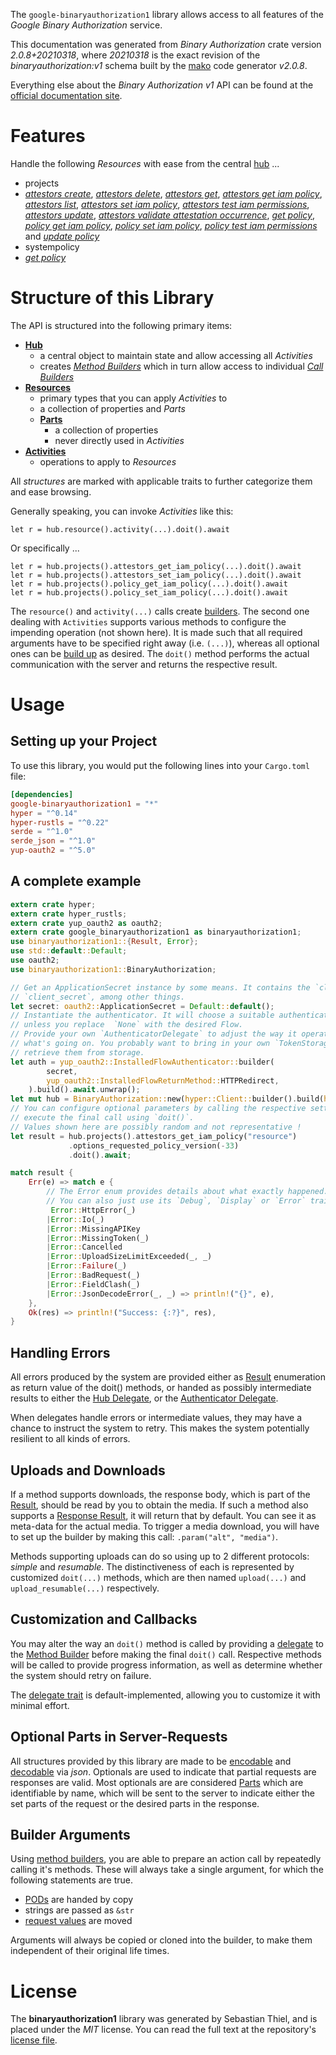 <!---
DO NOT EDIT !
This file was generated automatically from 'src/mako/api/README.md.mako'
DO NOT EDIT !
-->
The `google-binaryauthorization1` library allows access to all features of the *Google Binary Authorization* service.

This documentation was generated from *Binary Authorization* crate version *2.0.8+20210318*, where *20210318* is the exact revision of the *binaryauthorization:v1* schema built by the [mako](http://www.makotemplates.org/) code generator *v2.0.8*.

Everything else about the *Binary Authorization* *v1* API can be found at the
[official documentation site](https://cloud.google.com/binary-authorization/).
# Features

Handle the following *Resources* with ease from the central [hub](https://docs.rs/google-binaryauthorization1/2.0.8+20210318/google_binaryauthorization1/BinaryAuthorization) ... 

* projects
 * [*attestors create*](https://docs.rs/google-binaryauthorization1/2.0.8+20210318/google_binaryauthorization1/api::ProjectAttestorCreateCall), [*attestors delete*](https://docs.rs/google-binaryauthorization1/2.0.8+20210318/google_binaryauthorization1/api::ProjectAttestorDeleteCall), [*attestors get*](https://docs.rs/google-binaryauthorization1/2.0.8+20210318/google_binaryauthorization1/api::ProjectAttestorGetCall), [*attestors get iam policy*](https://docs.rs/google-binaryauthorization1/2.0.8+20210318/google_binaryauthorization1/api::ProjectAttestorGetIamPolicyCall), [*attestors list*](https://docs.rs/google-binaryauthorization1/2.0.8+20210318/google_binaryauthorization1/api::ProjectAttestorListCall), [*attestors set iam policy*](https://docs.rs/google-binaryauthorization1/2.0.8+20210318/google_binaryauthorization1/api::ProjectAttestorSetIamPolicyCall), [*attestors test iam permissions*](https://docs.rs/google-binaryauthorization1/2.0.8+20210318/google_binaryauthorization1/api::ProjectAttestorTestIamPermissionCall), [*attestors update*](https://docs.rs/google-binaryauthorization1/2.0.8+20210318/google_binaryauthorization1/api::ProjectAttestorUpdateCall), [*attestors validate attestation occurrence*](https://docs.rs/google-binaryauthorization1/2.0.8+20210318/google_binaryauthorization1/api::ProjectAttestorValidateAttestationOccurrenceCall), [*get policy*](https://docs.rs/google-binaryauthorization1/2.0.8+20210318/google_binaryauthorization1/api::ProjectGetPolicyCall), [*policy get iam policy*](https://docs.rs/google-binaryauthorization1/2.0.8+20210318/google_binaryauthorization1/api::ProjectPolicyGetIamPolicyCall), [*policy set iam policy*](https://docs.rs/google-binaryauthorization1/2.0.8+20210318/google_binaryauthorization1/api::ProjectPolicySetIamPolicyCall), [*policy test iam permissions*](https://docs.rs/google-binaryauthorization1/2.0.8+20210318/google_binaryauthorization1/api::ProjectPolicyTestIamPermissionCall) and [*update policy*](https://docs.rs/google-binaryauthorization1/2.0.8+20210318/google_binaryauthorization1/api::ProjectUpdatePolicyCall)
* systempolicy
 * [*get policy*](https://docs.rs/google-binaryauthorization1/2.0.8+20210318/google_binaryauthorization1/api::SystempolicyGetPolicyCall)




# Structure of this Library

The API is structured into the following primary items:

* **[Hub](https://docs.rs/google-binaryauthorization1/2.0.8+20210318/google_binaryauthorization1/BinaryAuthorization)**
    * a central object to maintain state and allow accessing all *Activities*
    * creates [*Method Builders*](https://docs.rs/google-binaryauthorization1/2.0.8+20210318/google_binaryauthorization1/client::MethodsBuilder) which in turn
      allow access to individual [*Call Builders*](https://docs.rs/google-binaryauthorization1/2.0.8+20210318/google_binaryauthorization1/client::CallBuilder)
* **[Resources](https://docs.rs/google-binaryauthorization1/2.0.8+20210318/google_binaryauthorization1/client::Resource)**
    * primary types that you can apply *Activities* to
    * a collection of properties and *Parts*
    * **[Parts](https://docs.rs/google-binaryauthorization1/2.0.8+20210318/google_binaryauthorization1/client::Part)**
        * a collection of properties
        * never directly used in *Activities*
* **[Activities](https://docs.rs/google-binaryauthorization1/2.0.8+20210318/google_binaryauthorization1/client::CallBuilder)**
    * operations to apply to *Resources*

All *structures* are marked with applicable traits to further categorize them and ease browsing.

Generally speaking, you can invoke *Activities* like this:

```Rust,ignore
let r = hub.resource().activity(...).doit().await
```

Or specifically ...

```ignore
let r = hub.projects().attestors_get_iam_policy(...).doit().await
let r = hub.projects().attestors_set_iam_policy(...).doit().await
let r = hub.projects().policy_get_iam_policy(...).doit().await
let r = hub.projects().policy_set_iam_policy(...).doit().await
```

The `resource()` and `activity(...)` calls create [builders][builder-pattern]. The second one dealing with `Activities` 
supports various methods to configure the impending operation (not shown here). It is made such that all required arguments have to be 
specified right away (i.e. `(...)`), whereas all optional ones can be [build up][builder-pattern] as desired.
The `doit()` method performs the actual communication with the server and returns the respective result.

# Usage

## Setting up your Project

To use this library, you would put the following lines into your `Cargo.toml` file:

```toml
[dependencies]
google-binaryauthorization1 = "*"
hyper = "^0.14"
hyper-rustls = "^0.22"
serde = "^1.0"
serde_json = "^1.0"
yup-oauth2 = "^5.0"
```

## A complete example

```Rust
extern crate hyper;
extern crate hyper_rustls;
extern crate yup_oauth2 as oauth2;
extern crate google_binaryauthorization1 as binaryauthorization1;
use binaryauthorization1::{Result, Error};
use std::default::Default;
use oauth2;
use binaryauthorization1::BinaryAuthorization;

// Get an ApplicationSecret instance by some means. It contains the `client_id` and 
// `client_secret`, among other things.
let secret: oauth2::ApplicationSecret = Default::default();
// Instantiate the authenticator. It will choose a suitable authentication flow for you, 
// unless you replace  `None` with the desired Flow.
// Provide your own `AuthenticatorDelegate` to adjust the way it operates and get feedback about 
// what's going on. You probably want to bring in your own `TokenStorage` to persist tokens and
// retrieve them from storage.
let auth = yup_oauth2::InstalledFlowAuthenticator::builder(
        secret,
        yup_oauth2::InstalledFlowReturnMethod::HTTPRedirect,
    ).build().await.unwrap();
let mut hub = BinaryAuthorization::new(hyper::Client::builder().build(hyper_rustls::HttpsConnector::with_native_roots()), auth);
// You can configure optional parameters by calling the respective setters at will, and
// execute the final call using `doit()`.
// Values shown here are possibly random and not representative !
let result = hub.projects().attestors_get_iam_policy("resource")
             .options_requested_policy_version(-33)
             .doit().await;

match result {
    Err(e) => match e {
        // The Error enum provides details about what exactly happened.
        // You can also just use its `Debug`, `Display` or `Error` traits
         Error::HttpError(_)
        |Error::Io(_)
        |Error::MissingAPIKey
        |Error::MissingToken(_)
        |Error::Cancelled
        |Error::UploadSizeLimitExceeded(_, _)
        |Error::Failure(_)
        |Error::BadRequest(_)
        |Error::FieldClash(_)
        |Error::JsonDecodeError(_, _) => println!("{}", e),
    },
    Ok(res) => println!("Success: {:?}", res),
}

```
## Handling Errors

All errors produced by the system are provided either as [Result](https://docs.rs/google-binaryauthorization1/2.0.8+20210318/google_binaryauthorization1/client::Result) enumeration as return value of
the doit() methods, or handed as possibly intermediate results to either the 
[Hub Delegate](https://docs.rs/google-binaryauthorization1/2.0.8+20210318/google_binaryauthorization1/client::Delegate), or the [Authenticator Delegate](https://docs.rs/yup-oauth2/*/yup_oauth2/trait.AuthenticatorDelegate.html).

When delegates handle errors or intermediate values, they may have a chance to instruct the system to retry. This 
makes the system potentially resilient to all kinds of errors.

## Uploads and Downloads
If a method supports downloads, the response body, which is part of the [Result](https://docs.rs/google-binaryauthorization1/2.0.8+20210318/google_binaryauthorization1/client::Result), should be
read by you to obtain the media.
If such a method also supports a [Response Result](https://docs.rs/google-binaryauthorization1/2.0.8+20210318/google_binaryauthorization1/client::ResponseResult), it will return that by default.
You can see it as meta-data for the actual media. To trigger a media download, you will have to set up the builder by making
this call: `.param("alt", "media")`.

Methods supporting uploads can do so using up to 2 different protocols: 
*simple* and *resumable*. The distinctiveness of each is represented by customized 
`doit(...)` methods, which are then named `upload(...)` and `upload_resumable(...)` respectively.

## Customization and Callbacks

You may alter the way an `doit()` method is called by providing a [delegate](https://docs.rs/google-binaryauthorization1/2.0.8+20210318/google_binaryauthorization1/client::Delegate) to the 
[Method Builder](https://docs.rs/google-binaryauthorization1/2.0.8+20210318/google_binaryauthorization1/client::CallBuilder) before making the final `doit()` call. 
Respective methods will be called to provide progress information, as well as determine whether the system should 
retry on failure.

The [delegate trait](https://docs.rs/google-binaryauthorization1/2.0.8+20210318/google_binaryauthorization1/client::Delegate) is default-implemented, allowing you to customize it with minimal effort.

## Optional Parts in Server-Requests

All structures provided by this library are made to be [encodable](https://docs.rs/google-binaryauthorization1/2.0.8+20210318/google_binaryauthorization1/client::RequestValue) and 
[decodable](https://docs.rs/google-binaryauthorization1/2.0.8+20210318/google_binaryauthorization1/client::ResponseResult) via *json*. Optionals are used to indicate that partial requests are responses 
are valid.
Most optionals are are considered [Parts](https://docs.rs/google-binaryauthorization1/2.0.8+20210318/google_binaryauthorization1/client::Part) which are identifiable by name, which will be sent to 
the server to indicate either the set parts of the request or the desired parts in the response.

## Builder Arguments

Using [method builders](https://docs.rs/google-binaryauthorization1/2.0.8+20210318/google_binaryauthorization1/client::CallBuilder), you are able to prepare an action call by repeatedly calling it's methods.
These will always take a single argument, for which the following statements are true.

* [PODs][wiki-pod] are handed by copy
* strings are passed as `&str`
* [request values](https://docs.rs/google-binaryauthorization1/2.0.8+20210318/google_binaryauthorization1/client::RequestValue) are moved

Arguments will always be copied or cloned into the builder, to make them independent of their original life times.

[wiki-pod]: http://en.wikipedia.org/wiki/Plain_old_data_structure
[builder-pattern]: http://en.wikipedia.org/wiki/Builder_pattern
[google-go-api]: https://github.com/google/google-api-go-client

# License
The **binaryauthorization1** library was generated by Sebastian Thiel, and is placed 
under the *MIT* license.
You can read the full text at the repository's [license file][repo-license].

[repo-license]: https://github.com/Byron/google-apis-rsblob/main/LICENSE.md

